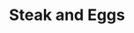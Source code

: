 ---
title: "Steak and Eggs"
price: "$20.00"
category: "Breakfast"
img: ""
desc: "10oz New York steak served with hash browns and two eggs any style"
---